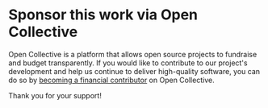 <!--Title start

Title end-->

<!--Start template-->

# Sponsor this work via Open Collective

Open Collective is a platform that allows open source projects to fundraise and budget transparently. If you would like to contribute to our project's development and help us continue to deliver high-quality software, you can do so by [becoming a financial contributor](https://opencollective.com/{YOUR_USERNAME}) on Open Collective.

Thank you for your support!

<!--End template-->
